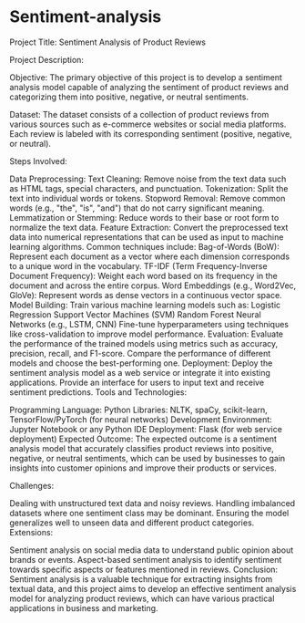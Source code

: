 # Sentiment-analysis
Project Title: Sentiment Analysis of Product Reviews

Project Description:

Objective:
The primary objective of this project is to develop a sentiment analysis model capable of analyzing the sentiment of product reviews and categorizing them into positive, negative, or neutral sentiments.

Dataset:
The dataset consists of a collection of product reviews from various sources such as e-commerce websites or social media platforms. Each review is labeled with its corresponding sentiment (positive, negative, or neutral).

Steps Involved:

Data Preprocessing:
Text Cleaning: Remove noise from the text data such as HTML tags, special characters, and punctuation.
Tokenization: Split the text into individual words or tokens.
Stopword Removal: Remove common words (e.g., "the", "is", "and") that do not carry significant meaning.
Lemmatization or Stemming: Reduce words to their base or root form to normalize the text data.
Feature Extraction:
Convert the preprocessed text data into numerical representations that can be used as input to machine learning algorithms. Common techniques include:
Bag-of-Words (BoW): Represent each document as a vector where each dimension corresponds to a unique word in the vocabulary.
TF-IDF (Term Frequency-Inverse Document Frequency): Weight each word based on its frequency in the document and across the entire corpus.
Word Embeddings (e.g., Word2Vec, GloVe): Represent words as dense vectors in a continuous vector space.
Model Building:
Train various machine learning models such as:
Logistic Regression
Support Vector Machines (SVM)
Random Forest
Neural Networks (e.g., LSTM, CNN)
Fine-tune hyperparameters using techniques like cross-validation to improve model performance.
Evaluation:
Evaluate the performance of the trained models using metrics such as accuracy, precision, recall, and F1-score.
Compare the performance of different models and choose the best-performing one.
Deployment:
Deploy the sentiment analysis model as a web service or integrate it into existing applications.
Provide an interface for users to input text and receive sentiment predictions.
Tools and Technologies:

Programming Language: Python
Libraries: NLTK, spaCy, scikit-learn, TensorFlow/PyTorch (for neural networks)
Development Environment: Jupyter Notebook or any Python IDE
Deployment: Flask (for web service deployment)
Expected Outcome:
The expected outcome is a sentiment analysis model that accurately classifies product reviews into positive, negative, or neutral sentiments, which can be used by businesses to gain insights into customer opinions and improve their products or services.

Challenges:

Dealing with unstructured text data and noisy reviews.
Handling imbalanced datasets where one sentiment class may be dominant.
Ensuring the model generalizes well to unseen data and different product categories.
Extensions:

Sentiment analysis on social media data to understand public opinion about brands or events.
Aspect-based sentiment analysis to identify sentiment towards specific aspects or features mentioned in reviews.
Conclusion:
Sentiment analysis is a valuable technique for extracting insights from textual data, and this project aims to develop an effective sentiment analysis model for analyzing product reviews, which can have various practical applications in business and marketing.
